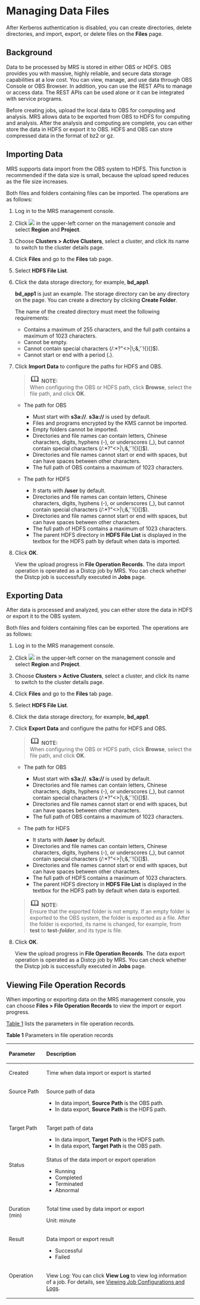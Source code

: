 # Managing Data Files<a name="EN-US_TOPIC_0125375327"></a>

After Kerberos authentication is disabled, you can create directories, delete directories, and import, export, or delete files on the  **Files**  page.

## Background<a name="section37468229155639"></a>

Data to be processed by MRS is stored in either OBS or HDFS. OBS provides you with massive, highly reliable, and secure data storage capabilities at a low cost. You can view, manage, and use data through OBS Console or OBS Browser. In addition, you can use the REST APIs to manage or access data. The REST APIs can be used alone or it can be integrated with service programs.

Before creating jobs, upload the local data to OBS for computing and analysis. MRS allows data to be exported from OBS to HDFS for computing and analysis. After the analysis and computing are complete, you can either store the data in HDFS or export it to OBS. HDFS and OBS can store compressed data in the format of bz2 or gz.

## Importing Data<a name="section5674212155752"></a>

MRS supports data import from the OBS system to HDFS. This function is recommended if the data size is small, because the upload speed reduces as the file size increases.

Both files and folders containing files can be imported. The operations are as follows:

1.  Log in to the MRS management console.
2.  Click  ![](figures/wwx437827-中软基础平台部-datasight-image-bbfbe22f-2a2d-4e1b-8f10-a7782fd1d3ed-31.png)  in the upper-left corner on the management console and select **Region** and **Project**.
3.  Choose  **Clusters \> Active Clusters**, select a cluster, and click its name to switch to the cluster details page.
4.  Click  **Files** and go to the  **Files**  tab page.
5.  Select  **HDFS File List**.
6.  Click the data storage directory, for example,  **bd\_app1**.

    **bd\_app1** is just an example. The storage directory can be any directory on the page. You can create a directory by clicking **Create Folder**.

    The name of the created directory must meet the following requirements:

    -   Contains a maximum of 255 characters, and the full path contains a maximum of 1023 characters.
    -   Cannot be empty.
    -   Cannot contain special characters \(/:\*?"<\>|\\;&,'\`!\{\}\[\]$\).
    -   Cannot start or end with a period \(**.**\).

7.  Click  **Import Data**  to configure the paths for HDFS and OBS.

    >![](public_sys-resources/icon-note.gif) **NOTE:**   
    >When configuring the OBS or HDFS path, click  **Browse**, select the file path, and click **OK**.  

    -   The path for OBS
        -   Must start with  **s3a://**.  **s3a://**  is used by default.
        -   Files and programs encrypted by the KMS cannot be imported.
        -   Empty folders cannot be imported.
        -   Directories and file names can contain letters, Chinese characters, digits, hyphens \(-\), or underscores \(\_\), but cannot contain special characters \(/:\*?"<\>|\\;&,'\`!\{\}\[\]$\).
        -   Directories and file names cannot start or end with spaces, but can have spaces between other characters.
        -   The full path of OBS contains a maximum of 1023 characters.

    -   The path for HDFS
        -   It starts with **/user**  by default.
        -   Directories and file names can contain letters, Chinese characters, digits, hyphens \(-\), or underscores \(\_\), but cannot contain special characters \(/:\*?"<\>|\\;&,'\`!\{\}\[\]$\).
        -   Directories and file names cannot start or end with spaces, but can have spaces between other characters.
        -   The full path of HDFS contains a maximum of 1023 characters.
        -   The parent HDFS directory in  **HDFS File List**  is displayed in the textbox for the HDFS path by default when data is imported.

8.  Click  **OK**.

    View the upload progress in  **File Operation Records**. The data import operation is operated as a Distcp job by MRS. You can check whether the Distcp job is successfully executed in **Jobs**  page.


## Exporting Data<a name="section9982368155810"></a>

After data is processed and analyzed, you can either store the data in HDFS or export it to the OBS system.

Both files and folders containing files can be exported. The operations are as follows:

1.  Log in to the MRS management console.
2.  Click  ![](figures/wwx437827-中软基础平台部-datasight-image-bbfbe22f-2a2d-4e1b-8f10-a7782fd1d3ed-32.png)  in the upper-left corner on the management console and select **Region** and **Project**.
3.  Choose  **Clusters \> Active Clusters**, select a cluster, and click its name to switch to the cluster details page.
4.  Click  **Files** and go to the **Files**  tab page.
5.  Select  **HDFS File List**.
6.  Click the data storage directory, for example,  **bd\_app1**.
7.  Click  **Export Data**  and configure the paths for HDFS and OBS.

    >![](public_sys-resources/icon-note.gif) **NOTE:**   
    >When configuring the OBS or HDFS path, click  **Browse**, select the file path, and click **OK**.  

    -   The path for OBS
        -   Must start with  **s3a://**. **s3a://**  is used by default.
        -   Directories and file names can contain letters, Chinese characters, digits, hyphens \(-\), or underscores \(\_\), but cannot contain special characters \(/:\*?"<\>|\\;&,'\`!\{\}\[\]$\).
        -   Directories and file names cannot start or end with spaces, but can have spaces between other characters.
        -   The full path of OBS contains a maximum of 1023 characters.

    -   The path for HDFS
        -   It starts with **/user**  by default.
        -   Directories and file names can contain letters, Chinese characters, digits, hyphens \(-\), or underscores \(\_\), but cannot contain special characters \(/:\*?"<\>|\\;&,'\`!\{\}\[\]$\).
        -   Directories and file names cannot start or end with spaces, but can have spaces between other characters.
        -   The full path of HDFS contains a maximum of 1023 characters.
        -   The parent HDFS directory in  **HDFS File List**  is displayed in the textbox for the HDFS path by default when data is exported.

    >![](public_sys-resources/icon-note.gif) **NOTE:**   
    >Ensure that the exported folder is not empty. If an empty folder is exported to the OBS system, the folder is exported as a file. After the folder is exported, its name is changed, for example, from  **test** to **test-$folder$**, and its type is file.  

8.  Click  **OK**.

    View the upload progress in  **File Operation Records**. The data export operation is operated as a Distcp job by MRS. You can check whether the Distcp job is successfully executed in **Jobs**  page.


## Viewing File Operation Records<a name="section14278550102310"></a>

When importing or exporting data on the MRS management console, you can choose  **Files \> File Operation Records**  to view the import or export progress.

[Table 1](#table59621065102929)  lists the parameters in file operation records.

**Table  1**  Parameters in file operation records

<a name="table59621065102929"></a>
<table><thead align="left"><tr id="row30921286102929"><th class="cellrowborder" valign="top" width="20%" id="mcps1.2.3.1.1"><p id="p60148761102929"><a name="p60148761102929"></a><a name="p60148761102929"></a>Parameter</p>
</th>
<th class="cellrowborder" valign="top" width="80%" id="mcps1.2.3.1.2"><p id="p40211485102929"><a name="p40211485102929"></a><a name="p40211485102929"></a>Description</p>
</th>
</tr>
</thead>
<tbody><tr id="row26359045102929"><td class="cellrowborder" valign="top" width="20%" headers="mcps1.2.3.1.1 "><p id="p54707896102929"><a name="p54707896102929"></a><a name="p54707896102929"></a>Created</p>
</td>
<td class="cellrowborder" valign="top" width="80%" headers="mcps1.2.3.1.2 "><p id="p2154600102929"><a name="p2154600102929"></a><a name="p2154600102929"></a>Time when data import or export is started</p>
</td>
</tr>
<tr id="row19391402102929"><td class="cellrowborder" valign="top" width="20%" headers="mcps1.2.3.1.1 "><p id="p27199711102929"><a name="p27199711102929"></a><a name="p27199711102929"></a>Source Path</p>
</td>
<td class="cellrowborder" valign="top" width="80%" headers="mcps1.2.3.1.2 "><p id="p55692997102929"><a name="p55692997102929"></a><a name="p55692997102929"></a>Source path of data</p>
<a name="ul29001071103850"></a><a name="ul29001071103850"></a><ul id="ul29001071103850"><li>In data import, <span class="parmname" id="parmname15194122104023"><a name="parmname15194122104023"></a><a name="parmname15194122104023"></a><b>Source Path</b></span> is the OBS path.</li><li>In data export, <span class="parmname" id="parmname38110106104029"><a name="parmname38110106104029"></a><a name="parmname38110106104029"></a><b>Source Path</b></span> is the HDFS path.</li></ul>
</td>
</tr>
<tr id="row31474930102929"><td class="cellrowborder" valign="top" width="20%" headers="mcps1.2.3.1.1 "><p id="p66441379102929"><a name="p66441379102929"></a><a name="p66441379102929"></a>Target Path</p>
</td>
<td class="cellrowborder" valign="top" width="80%" headers="mcps1.2.3.1.2 "><p id="p13042650102929"><a name="p13042650102929"></a><a name="p13042650102929"></a>Target path of data</p>
<a name="ul5041459410402"></a><a name="ul5041459410402"></a><ul id="ul5041459410402"><li>In data import, <span class="parmname" id="parmname50483631104032"><a name="parmname50483631104032"></a><a name="parmname50483631104032"></a><b>Target Path</b></span> is the HDFS path.</li><li>In data export, <span class="parmname" id="parmname40748148104035"><a name="parmname40748148104035"></a><a name="parmname40748148104035"></a><b>Target Path</b></span> is the OBS path.</li></ul>
</td>
</tr>
<tr id="row50274986102929"><td class="cellrowborder" valign="top" width="20%" headers="mcps1.2.3.1.1 "><p id="p45742050102929"><a name="p45742050102929"></a><a name="p45742050102929"></a>Status</p>
</td>
<td class="cellrowborder" valign="top" width="80%" headers="mcps1.2.3.1.2 "><div class="p" id="p14118546102929"><a name="p14118546102929"></a><a name="p14118546102929"></a>Status of the data import or export operation<a name="ul805096292920"></a><a name="ul805096292920"></a><ul id="ul805096292920"><li>Running</li><li>Completed</li><li>Terminated</li><li>Abnormal</li></ul>
</div>
</td>
</tr>
<tr id="row59958055102929"><td class="cellrowborder" valign="top" width="20%" headers="mcps1.2.3.1.1 "><p id="p24764287102929"><a name="p24764287102929"></a><a name="p24764287102929"></a>Duration (min)</p>
</td>
<td class="cellrowborder" valign="top" width="80%" headers="mcps1.2.3.1.2 "><p id="p59750244102929"><a name="p59750244102929"></a><a name="p59750244102929"></a>Total time used by data import or export</p>
<p id="p54926906103710"><a name="p54926906103710"></a><a name="p54926906103710"></a>Unit: minute</p>
</td>
</tr>
<tr id="row881286102929"><td class="cellrowborder" valign="top" width="20%" headers="mcps1.2.3.1.1 "><p id="p4275369102929"><a name="p4275369102929"></a><a name="p4275369102929"></a>Result</p>
</td>
<td class="cellrowborder" valign="top" width="80%" headers="mcps1.2.3.1.2 "><p id="p10760588102929"><a name="p10760588102929"></a><a name="p10760588102929"></a>Data import or export result</p>
<a name="ul27678081115333"></a><a name="ul27678081115333"></a><ul id="ul27678081115333"><li>Successful</li><li>Failed</li></ul>
</td>
</tr>
<tr id="row1412857995349"><td class="cellrowborder" valign="top" width="20%" headers="mcps1.2.3.1.1 "><p id="p50207374102846"><a name="p50207374102846"></a><a name="p50207374102846"></a>Operation</p>
</td>
<td class="cellrowborder" valign="top" width="80%" headers="mcps1.2.3.1.2 "><p id="p2162891911113"><a name="p2162891911113"></a><a name="p2162891911113"></a>View Log: You can click <span class="uicontrol" id="uicontrol3647802411815"><a name="uicontrol3647802411815"></a><a name="uicontrol3647802411815"></a><b>View Log</b></span> to view log information of a job.&nbsp;For details, see&nbsp;<a href="viewing-job-configurations-and-logs.md">Viewing Job Configurations and Logs</a>.</p>
</td>
</tr>
</tbody>
</table>

